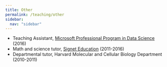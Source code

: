 ```yaml
---
title: Other
permalink: /teaching/other
sidebar:
  nav: "sidebar"
---
```


<ul>
<li>Teaching Assistant, <a href="https://academy.microsoft.com/en-us/professional-program/tracks/data-science/">Microsoft Professional Program in Data Science</a> (2016)</li>
<li>Math and science tutor, <a href="https://signeteducation.com/">Signet Education</a> (2011-2016)</li>
<li>Departmental tutor, Harvard Molecular and Cellular Biology Department (2010-2011)</li>
</ul>


